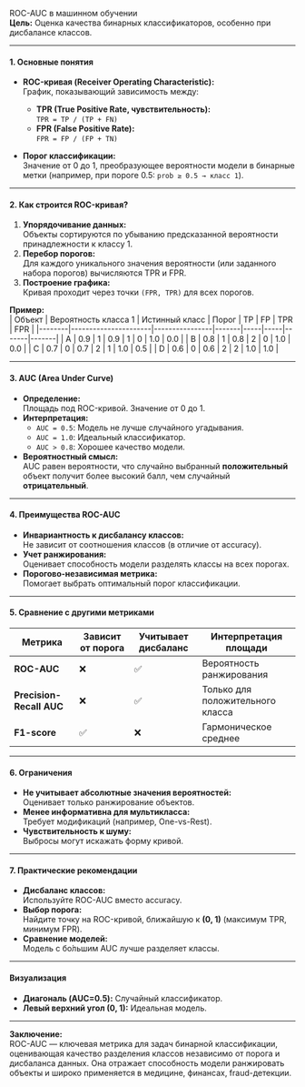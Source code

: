 ROC-AUC в машинном обучении  
**Цель:** Оценка качества бинарных классификаторов, особенно при дисбалансе классов.  

---

#### 1. **Основные понятия**
- **ROC-кривая (Receiver Operating Characteristic):**  
  График, показывающий зависимость между:  
  - **TPR (True Positive Rate, чувствительность):**  
    `TPR = TP / (TP + FN)`  
  - **FPR (False Positive Rate):**  
    `FPR = FP / (FP + TN)`  

- **Порог классификации:**  
  Значение от 0 до 1, преобразующее вероятности модели в бинарные метки (например, при пороге 0.5: `prob ≥ 0.5 → класс 1`).  

---

#### 2. **Как строится ROC-кривая?**
1. **Упорядочивание данных:**  
   Объекты сортируются по убыванию предсказанной вероятности принадлежности к классу 1.  
2. **Перебор порогов:**  
   Для каждого уникального значения вероятности (или заданного набора порогов) вычисляются TPR и FPR.  
3. **Построение графика:**  
   Кривая проходит через точки `(FPR, TPR)` для всех порогов.  

**Пример:**  
| Объект | Вероятность класса 1 | Истинный класс | Порог | TP  | FP  | TPR   | FPR   |
|--------|----------------------|----------------|-------|-----|-----|-------|-------|
| A      | 0.9                 | 1              | 0.9   | 1   | 0   | 1.0   | 0.0   |
| B      | 0.8                 | 1              | 0.8   | 2   | 0   | 1.0   | 0.0   |
| C      | 0.7                 | 0              | 0.7   | 2   | 1   | 1.0   | 0.5   |
| D      | 0.6                 | 0              | 0.6   | 2   | 2   | 1.0   | 1.0   |

---

#### 3. **AUC (Area Under Curve)**
- **Определение:**  
  Площадь под ROC-кривой. Значение от 0 до 1.  
- **Интерпретация:**  
  - `AUC = 0.5`: Модель не лучше случайного угадывания.  
  - `AUC = 1.0`: Идеальный классификатор.  
  - `AUC > 0.8`: Хорошее качество модели.  
- **Вероятностный смысл:**  
  AUC равен вероятности, что случайно выбранный **положительный** объект получит более высокий балл, чем случайный **отрицательный**.  

---

#### 4. **Преимущества ROC-AUC**
- **Инвариантность к дисбалансу классов:**  
  Не зависит от соотношения классов (в отличие от accuracy).  
- **Учет ранжирования:**  
  Оценивает способность модели разделять классы на всех порогах.  
- **Порогово-независимая метрика:**  
  Помогает выбрать оптимальный порог классификации.  

---

#### 5. **Сравнение с другими метриками**
| Метрика       | Зависит от порога | Учитывает дисбаланс | Интерпретация площади |
|---------------|-------------------|---------------------|------------------------|
| **ROC-AUC**   | ❌                 | ✅                   | Вероятность ранжирования |
| **Precision-Recall AUC** | ❌ | ✅                   | Только для положительного класса |
| **F1-score**  | ✅                 | ❌                   | Гармоническое среднее |

---

#### 6. **Ограничения**
- **Не учитывает абсолютные значения вероятностей:**  
  Оценивает только ранжирование объектов.  
- **Менее информативна для мультикласса:**  
  Требует модификаций (например, One-vs-Rest).  
- **Чувствительность к шуму:**  
  Выбросы могут искажать форму кривой.  

---

#### 7. **Практические рекомендации**
- **Дисбаланс классов:**  
  Используйте ROC-AUC вместо accuracy.  
- **Выбор порога:**  
  Найдите точку на ROC-кривой, ближайшую к **(0, 1)** (максимум TPR, минимум FPR).  
- **Сравнение моделей:**  
  Модель с бо́льшим AUC лучше разделяет классы.  

---

#### Визуализация    
- **Диагональ (AUC=0.5):** Случайный классификатор.  
- **Левый верхний угол (0, 1):** Идеальная модель.  

---

**Заключение:**  
ROC-AUC — ключевая метрика для задач бинарной классификации, оценивающая качество разделения классов независимо от порога и дисбаланса данных. Она отражает способность модели ранжировать объекты и широко применяется в медицине, финансах, fraud-детекции.
